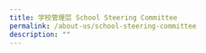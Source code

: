 ```yaml
---
title: 学校管理层 School Steering Committee
permalink: /about-us/school-steering-committee
description: ""
---
```


